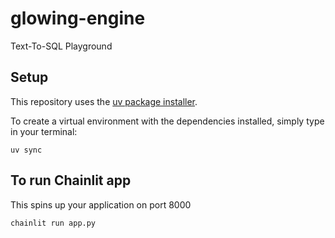 # glowing-engine
Text-To-SQL Playground

## Setup
This repository uses the [uv package installer](https://docs.astral.sh/uv/pip/packages/). 

To create a virtual environment with the dependencies installed, simply type in your terminal:
```
uv sync
```

## To run Chainlit app
This spins up your application on port 8000
```
chainlit run app.py
```
